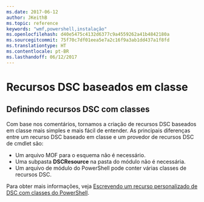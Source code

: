 ```yaml
---
ms.date: 2017-06-12
author: JKeithB
ms.topic: reference
keywords: "wmf,powershell,instalação"
ms.openlocfilehash: d40e5475c4132d6377c9a4559262a41b4842180a
ms.sourcegitcommit: 75f70c7df01eea5e7a2c16f9a3ab1dd437a1f8fd
ms.translationtype: HT
ms.contentlocale: pt-BR
ms.lasthandoff: 06/12/2017
---
```

<a id="class-based-dsc-resources" class="xliff"></a>
# Recursos DSC baseados em classe

<a id="defining-dsc-resources-with-classes" class="xliff"></a>
## Definindo recursos DSC com classes

Com base nos comentários, tornamos a criação de recursos DSC baseados em classe mais simples e mais fácil de entender. As principais diferenças entre um recurso DSC baseado em classe e um provedor de recursos DSC de cmdlet são:

* Um arquivo MOF para o esquema não é necessário.
* Uma subpasta **DSCResource** na pasta do módulo não é necessária.
* Um arquivo de módulo do PowerShell pode conter várias classes de recursos DSC.

Para obter mais informações, veja [Escrevendo um recurso personalizado de DSC com classes do PowerShell](https://msdn.microsoft.com/powershell/dsc/authoringresource).

